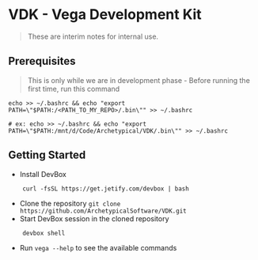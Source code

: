 # VDK - Vega Development Kit

> These are interim notes for internal use. 

## Prerequisites
> This is only while we are in development phase - Before running the first time, run this command

```
echo >> ~/.bashrc && echo "export PATH=\"$PATH:/<PATH_TO_MY_REPO>/.bin\"" >> ~/.bashrc

# ex: echo >> ~/.bashrc && echo "export PATH=\"$PATH:/mnt/d/Code/Archetypical/VDK/.bin\"" >> ~/.bashrc
```





## Getting Started

- Install DevBox

```
    curl -fsSL https://get.jetify.com/devbox | bash
```
- Clone the repository `git clone https://github.com/ArchetypicalSoftware/VDK.git`
- Start DevBox session in the cloned repository
```
    devbox shell
```
- Run `vega --help` to see the available commands


